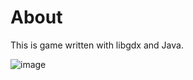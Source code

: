 # About

This is game written with libgdx and Java.

![image](https://user-images.githubusercontent.com/22079016/225312938-409402d2-62de-46ee-9b18-e90d83291f4c.png)


